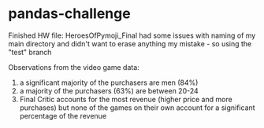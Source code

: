 # pandas-challenge 

Finished HW file: HeroesOfPymoji_Final
had some issues with naming of my main directory and didn't want to erase anything my mistake - so using the "test" branch 


Observations from the video game data:

1) a significant majority of the purchasers are men (84%)
2) a majority of the purchasers (63%) are between 20-24
3) Final Critic accounts for the most revenue (higher price and more purchases) but none of the games on their own account for a significant percentage of the revenue
